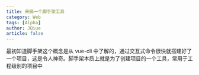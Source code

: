 ```yaml
---
title: 来搞一个脚手架工具
category: Web
tags: [Alpha]
author: JQiue
article: false
---
```


最初知道脚手架这个概念是从 vue-cli 中了解的，通过交互式命令很快就搭建好了一个项目，这是令人神奇。脚手架本质上就是为了创建项目的一个工具，常用于工程级别的项目中

<!-- to be update -->